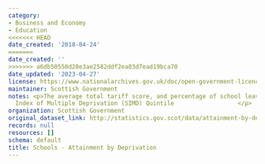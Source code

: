 ```yaml
---
category:
- Business and Economy
- Education
<<<<<<< HEAD
date_created: '2018-04-24'
=======
date_created: ''
>>>>>>> a6db50550d20e3ae2582ddf2ea03d7ead19bca70
date_updated: '2023-04-27'
license: https://www.nationalarchives.gov.uk/doc/open-government-licence/version/3/
maintainer: Scottish Government
notes: <p>The average total tariff score, and percentage of school leavers by Scottish
  Index of Multiple Deprivation (SIMD) Quintile                  </p>
organization: Scottish Government
original_dataset_link: http://statistics.gov.scot/data/attainment-by-deprivation-quintile
records: null
resources: []
schema: default
title: Schools - Attainment by Deprivation
---
```

